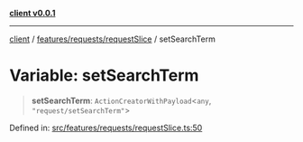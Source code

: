 [**client v0.0.1**](../../../../README.md)

***

[client](../../../../README.md) / [features/requests/requestSlice](../README.md) / setSearchTerm

# Variable: setSearchTerm

> **setSearchTerm**: `ActionCreatorWithPayload`\<`any`, `"request/setSearchTerm"`\>

Defined in: [src/features/requests/requestSlice.ts:50](https://github.com/petelc/WMS/blob/0ba5e61a5ede3de744df1a5839724fa19a2a534f/client/src/features/requests/requestSlice.ts#L50)
